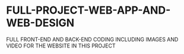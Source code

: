 # FULL-PROJECT-WEB-APP-AND-WEB-DESIGN
FULL FRONT-END AND BACK-END CODING INCLUDING IMAGES AND VIDEO FOR THE WEBSITE IN THIS PROJECT
